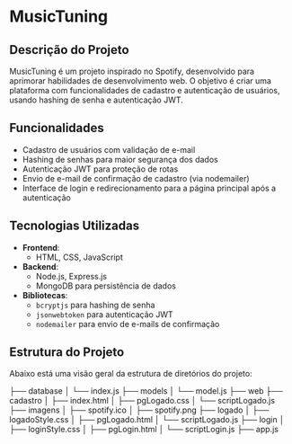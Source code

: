 # MusicTuning

## Descrição do Projeto

MusicTuning é um projeto inspirado no Spotify, desenvolvido para aprimorar habilidades de desenvolvimento web. O objetivo é criar uma plataforma com funcionalidades de cadastro e autenticação de usuários, usando hashing de senha e autenticação JWT.

## Funcionalidades

- Cadastro de usuários com validação de e-mail
- Hashing de senhas para maior segurança dos dados
- Autenticação JWT para proteção de rotas
- Envio de e-mail de confirmação de cadastro (via nodemailer)
- Interface de login e redirecionamento para a página principal após a autenticação

## Tecnologias Utilizadas

- **Frontend**:
  - HTML, CSS, JavaScript
- **Backend**:
  - Node.js, Express.js
  - MongoDB para persistência de dados
- **Bibliotecas**:
  - `bcryptjs` para hashing de senha
  - `jsonwebtoken` para autenticação JWT
  - `nodemailer` para envio de e-mails de confirmação

## Estrutura do Projeto

Abaixo está uma visão geral da estrutura de diretórios do projeto:

├── database
│   └── index.js
├── models
│   └── model.js
├── web
├── cadastro
│   ├── index.html
│   ├── pgLogado.css
│   └── scriptLogado.js
├── imagens
│   ├── spotify.ico
│   ├── spotify.png
├── logado
│   ├── logadoStyle.css
│   ├── pgLogado.html
│   └── scriptLogado.js
├── login
│   ├── loginStyle.css
│   ├── pgLogin.html
│   └── scriptLogin.js
├── app.js
